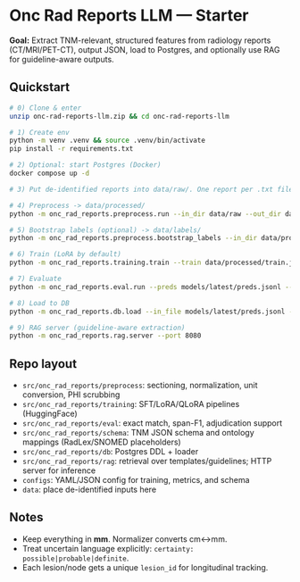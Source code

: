 # Onc Rad Reports LLM — Starter

**Goal:** Extract TNM-relevant, structured features from radiology reports (CT/MRI/PET-CT), output JSON, load to Postgres, and optionally use RAG for guideline-aware outputs.

## Quickstart

```bash
# 0) Clone & enter
unzip onc-rad-reports-llm.zip && cd onc-rad-reports-llm

# 1) Create env
python -m venv .venv && source .venv/bin/activate
pip install -r requirements.txt

# 2) Optional: start Postgres (Docker)
docker compose up -d

# 3) Put de-identified reports into data/raw/. One report per .txt file.

# 4) Preprocess -> data/processed/
python -m onc_rad_reports.preprocess.run --in_dir data/raw --out_dir data/processed --schema configs/tnm_schema.json

# 5) Bootstrap labels (optional) -> data/labels/
python -m onc_rad_reports.preprocess.bootstrap_labels --in_dir data/processed --out_path data/labels/seed_labels.jsonl

# 6) Train (LoRA by default)
python -m onc_rad_reports.training.train --train data/processed/train.jsonl --val data/processed/val.jsonl --config configs/train_lora.yaml

# 7) Evaluate
python -m onc_rad_reports.eval.run --preds models/latest/preds.jsonl --gold data/processed/test.jsonl --config configs/metrics.yaml

# 8) Load to DB
python -m onc_rad_reports.db.load --in_file models/latest/preds.jsonl --dsn postgresql://onc:onc@localhost:5432/onc

# 9) RAG server (guideline-aware extraction)
python -m onc_rad_reports.rag.server --port 8080
```

## Repo layout
- `src/onc_rad_reports/preprocess`: sectioning, normalization, unit conversion, PHI scrubbing
- `src/onc_rad_reports/training`: SFT/LoRA/QLoRA pipelines (HuggingFace)
- `src/onc_rad_reports/eval`: exact match, span-F1, adjudication support
- `src/onc_rad_reports/schema`: TNM JSON schema and ontology mappings (RadLex/SNOMED placeholders)
- `src/onc_rad_reports/db`: Postgres DDL + loader
- `src/onc_rad_reports/rag`: retrieval over templates/guidelines; HTTP server for inference
- `configs`: YAML/JSON config for training, metrics, and schema
- `data`: place de-identified inputs here

## Notes
- Keep everything in **mm**. Normalizer converts cm↔mm.
- Treat uncertain language explicitly: `certainty: possible|probable|definite`.
- Each lesion/node gets a unique `lesion_id` for longitudinal tracking.
